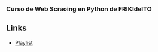 ### Curso de Web Scraoing en Python de FRIKIdelTO

## Links
- [Playlist](https://www.youtube.com/playlist?list=PLheIVUbpfWZ1AVQHaPq5iwRMf6JcI6xP0)